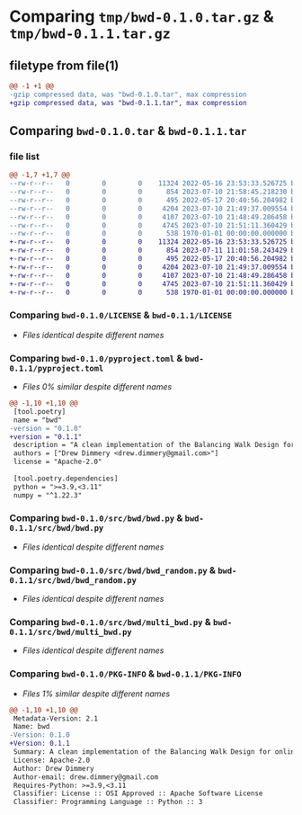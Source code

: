# Comparing `tmp/bwd-0.1.0.tar.gz` & `tmp/bwd-0.1.1.tar.gz`

## filetype from file(1)

```diff
@@ -1 +1 @@
-gzip compressed data, was "bwd-0.1.0.tar", max compression
+gzip compressed data, was "bwd-0.1.1.tar", max compression
```

## Comparing `bwd-0.1.0.tar` & `bwd-0.1.1.tar`

### file list

```diff
@@ -1,7 +1,7 @@
--rw-r--r--   0        0        0    11324 2022-05-16 23:53:33.526725 bwd-0.1.0/LICENSE
--rw-r--r--   0        0        0      854 2023-07-10 21:58:45.218230 bwd-0.1.0/pyproject.toml
--rw-r--r--   0        0        0      495 2022-05-17 20:40:56.204982 bwd-0.1.0/src/bwd/__init__.py
--rw-r--r--   0        0        0     4204 2023-07-10 21:49:37.009554 bwd-0.1.0/src/bwd/bwd.py
--rw-r--r--   0        0        0     4107 2023-07-10 21:48:49.286458 bwd-0.1.0/src/bwd/bwd_random.py
--rw-r--r--   0        0        0     4745 2023-07-10 21:51:11.360429 bwd-0.1.0/src/bwd/multi_bwd.py
--rw-r--r--   0        0        0      538 1970-01-01 00:00:00.000000 bwd-0.1.0/PKG-INFO
+-rw-r--r--   0        0        0    11324 2022-05-16 23:53:33.526725 bwd-0.1.1/LICENSE
+-rw-r--r--   0        0        0      854 2023-07-11 11:01:58.243429 bwd-0.1.1/pyproject.toml
+-rw-r--r--   0        0        0      495 2022-05-17 20:40:56.204982 bwd-0.1.1/src/bwd/__init__.py
+-rw-r--r--   0        0        0     4204 2023-07-10 21:49:37.009554 bwd-0.1.1/src/bwd/bwd.py
+-rw-r--r--   0        0        0     4107 2023-07-10 21:48:49.286458 bwd-0.1.1/src/bwd/bwd_random.py
+-rw-r--r--   0        0        0     4745 2023-07-10 21:51:11.360429 bwd-0.1.1/src/bwd/multi_bwd.py
+-rw-r--r--   0        0        0      538 1970-01-01 00:00:00.000000 bwd-0.1.1/PKG-INFO
```

### Comparing `bwd-0.1.0/LICENSE` & `bwd-0.1.1/LICENSE`

 * *Files identical despite different names*

### Comparing `bwd-0.1.0/pyproject.toml` & `bwd-0.1.1/pyproject.toml`

 * *Files 0% similar despite different names*

```diff
@@ -1,10 +1,10 @@
 [tool.poetry]
 name = "bwd"
-version = "0.1.0"
+version = "0.1.1"
 description = "A clean implementation of the Balancing Walk Design for online experimental design from Arbour, Dimmery, Mai and Rao (2022)"
 authors = ["Drew Dimmery <drew.dimmery@gmail.com>"]
 license = "Apache-2.0"
 
 [tool.poetry.dependencies]
 python = ">=3.9,<3.11"
 numpy = "^1.22.3"
```

### Comparing `bwd-0.1.0/src/bwd/bwd.py` & `bwd-0.1.1/src/bwd/bwd.py`

 * *Files identical despite different names*

### Comparing `bwd-0.1.0/src/bwd/bwd_random.py` & `bwd-0.1.1/src/bwd/bwd_random.py`

 * *Files identical despite different names*

### Comparing `bwd-0.1.0/src/bwd/multi_bwd.py` & `bwd-0.1.1/src/bwd/multi_bwd.py`

 * *Files identical despite different names*

### Comparing `bwd-0.1.0/PKG-INFO` & `bwd-0.1.1/PKG-INFO`

 * *Files 1% similar despite different names*

```diff
@@ -1,10 +1,10 @@
 Metadata-Version: 2.1
 Name: bwd
-Version: 0.1.0
+Version: 0.1.1
 Summary: A clean implementation of the Balancing Walk Design for online experimental design from Arbour, Dimmery, Mai and Rao (2022)
 License: Apache-2.0
 Author: Drew Dimmery
 Author-email: drew.dimmery@gmail.com
 Requires-Python: >=3.9,<3.11
 Classifier: License :: OSI Approved :: Apache Software License
 Classifier: Programming Language :: Python :: 3
```

